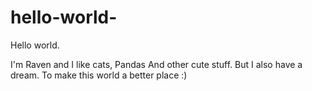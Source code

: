 # hello-world-
Hello world.

I'm Raven and I like cats, Pandas And other cute stuff. 
But I also have a dream.
To make this world a better place :)
